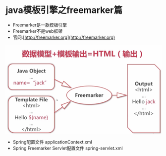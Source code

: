 # java模板引擎之freemarker篇

+ Freemarker是一款模板引擎
+ Freemarker不是web框架
+ 官网:[http://freemarker.org](http://freemarker.org)

![输出](https://github.com/guanqing123/freemarker/blob/cf83d3d28c39ef77675d8d292de8cb1535f17608/Image/freemarker.png)


+ Spring配置文件 applicationContext.xml
+ Spring Freemarker Servlet配置文件 spring-servlet.xml